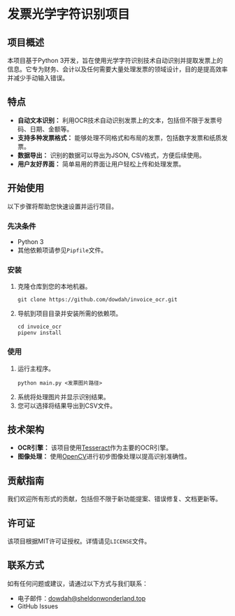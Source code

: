 # 发票光学字符识别项目

## 项目概述
本项目基于Python 3开发，旨在使用光学字符识别技术自动识别并提取发票上的信息。它专为财务、会计以及任何需要大量处理发票的领域设计，目的是提高效率并减少手动输入错误。

## 特点
- **自动文本识别：** 利用OCR技术自动识别发票上的文本，包括但不限于发票号码、日期、金额等。
- **支持多种发票格式：** 能够处理不同格式和布局的发票，包括数字发票和纸质发票。
- **数据导出：** 识别的数据可以导出为JSON, CSV格式，方便后续使用。
- **用户友好界面：** 简单易用的界面让用户轻松上传和处理发票。

## 开始使用
以下步骤将帮助您快速设置并运行项目。

### 先决条件
- Python 3
- 其他依赖项请参见`Pipfile`文件。

### 安装
1. 克隆仓库到您的本地机器。
   ```
   git clone https://github.com/dowdah/invoice_ocr.git
   ```
2. 导航到项目目录并安装所需的依赖项。
   ```
   cd invoice_ocr
   pipenv install
   ```

### 使用
1. 运行主程序。
   ```
   python main.py <发票图片路径>
   ```
2. 系统将处理图片并显示识别结果。
3. 您可以选择将结果导出到CSV文件。

## 技术架构
- **OCR引擎：** 该项目使用[Tesseract](https://github.com/tesseract-ocr/tesseract)作为主要的OCR引擎。
- **图像处理：** 使用[OpenCV](https://opencv.org/)进行初步图像处理以提高识别准确性。

## 贡献指南
我们欢迎所有形式的贡献，包括但不限于新功能提案、错误修复、文档更新等。

## 许可证
该项目根据MIT许可证授权。详情请见`LICENSE`文件。

## 联系方式
如有任何问题或建议，请通过以下方式与我们联系：
- 电子邮件：dowdah@sheldonwonderland.top
- GitHub Issues
